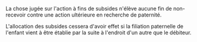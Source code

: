   
 La chose jugée sur l'action à fins de subsides n'élève aucune fin de non-recevoir contre une action ultérieure en recherche de paternité.  

  
 L'allocation des subsides cessera d'avoir effet si la filiation paternelle de l'enfant vient à être établie par la suite à l'endroit d'un autre que le débiteur.  
